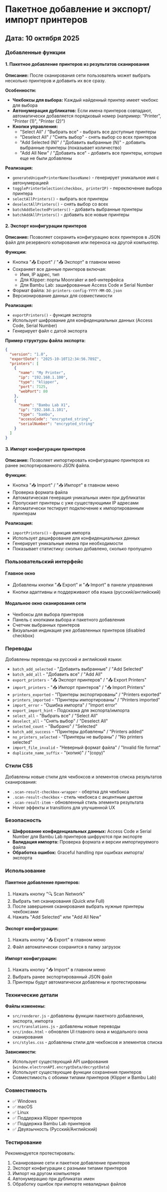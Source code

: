 # Пакетное добавление и экспорт/импорт принтеров

## Дата: 10 октября 2025

### Добавленные функции

#### 1. Пакетное добавление принтеров из результатов сканирования

**Описание:**
После сканирования сети пользователь может выбрать несколько принтеров и добавить их все сразу.

**Особенности:**
- **Чекбоксы для выбора:** Каждый найденный принтер имеет чекбокс для выбора
- **Автонумерация дубликатов:** Если имена принтеров совпадают, автоматически добавляется порядковый номер (например: "Printer", "Printer (1)", "Printer (2)")
- **Кнопки управления:**
  - "Select All" / "Выбрать все" - выбрать все доступные принтеры
  - "Deselect All" / "Снять выбор" - снять выбор со всех принтеров
  - "Add Selected (N)" / "Добавить выбранные (N)" - добавить выбранные принтеры (показывает количество)
  - "Add All New" / "Добавить все" - добавить все принтеры, которые еще не были добавлены

**Реализация:**
- `generateUniquePrinterName(baseName)` - генерирует уникальное имя с автонумерацией
- `togglePrinterSelection(checkbox, printerIP)` - переключение выбора принтера
- `selectAllPrinters()` - выбрать все принтеры
- `deselectAllPrinters()` - снять выбор со всех
- `batchAddSelectedPrinters()` - добавить выбранные принтеры
- `batchAddAllPrinters()` - добавить все новые принтеры

#### 2. Экспорт конфигурации принтеров

**Описание:**
Позволяет сохранить конфигурацию всех принтеров в JSON файл для резервного копирования или переноса на другой компьютер.

**Функции:**
- Кнопка "📤 Export" / "📤 Экспорт" в главном меню
- Сохраняет все данные принтеров включая:
  - Имя, IP адрес, тип
  - Для Klipper: порты Moonraker и веб-интерфейса
  - Для Bambu Lab: зашифрованные Access Code и Serial Number
- Формат файла: `3d-printers-config-YYYY-MM-DD.json`
- Версионирование данных для совместимости

**Реализация:**
- `exportPrinters()` - функция экспорта
- Использует шифрование для конфиденциальных данных (Access Code, Serial Number)
- Генерирует файл с датой экспорта

**Пример структуры файла экспорта:**
```json
{
  "version": "1.0",
  "exportDate": "2025-10-10T12:34:56.789Z",
  "printers": [
    {
      "name": "My Printer",
      "ip": "192.168.1.100",
      "type": "klipper",
      "port": 7125,
      "webPort": 80
    },
    {
      "name": "Bambu Lab X1",
      "ip": "192.168.1.101",
      "type": "bambu",
      "accessCode": "encrypted_string",
      "serialNumber": "encrypted_string"
    }
  ]
}
```

#### 3. Импорт конфигурации принтеров

**Описание:**
Позволяет импортировать конфигурацию принтеров из ранее экспортированного JSON файла.

**Функции:**
- Кнопка "📥 Import" / "📥 Импорт" в главном меню
- Проверка формата файла
- Автоматическая генерация уникальных имен при дубликатах
- Пропускает принтеры с уже существующими IP адресами
- Автоматически тестирует подключение к импортированным принтерам

**Реализация:**
- `importPrinters()` - функция импорта
- Использует дешифрование для конфиденциальных данных
- Генерирует уникальные имена при необходимости
- Показывает статистику: сколько добавлено, сколько пропущено

### Пользовательский интерфейс

#### Главное окно
- Добавлены кнопки "📤 Export" и "📥 Import" в панели управления
- Кнопки адаптивны и поддерживают оба языка (русский/английский)

#### Модальное окно сканирования сети
- Чекбоксы для выбора принтеров
- Панель с кнопками выбора и пакетного добавления
- Счетчик выбранных принтеров
- Визуальная индикация уже добавленных принтеров (disabled checkbox)

### Переводы

Добавлены переводы на русский и английский языки:
- `batch_add_selected` - "Добавить выбранные" / "Add Selected"
- `batch_add_all` - "Добавить все" / "Add All"
- `export_printers` - "📤 Экспорт принтеров" / "📤 Export Printers"
- `import_printers` - "📥 Импорт принтеров" / "📥 Import Printers"
- `printers_exported` - "Принтеры экспортированы" / "Printers exported"
- `printers_imported` - "Принтеры импортированы" / "Printers imported"
- `import_error` - "Ошибка импорта" / "Import error"
- `export_import_hint` - Подсказка для экспорта/импорта
- `select_all` - "Выбрать все" / "Select All"
- `deselect_all` - "Снять выбор" / "Deselect All"
- `selected_count` - "Выбрано" / "Selected"
- `batch_add_success` - "Принтеры добавлены" / "Printers added"
- `no_printers_selected` - "Принтеры не выбраны" / "No printers selected"
- `import_file_invalid` - "Неверный формат файла" / "Invalid file format"
- `duplicate_name_suffix` - "(копия)" / "(copy)"

### Стили CSS

Добавлены новые стили для чекбоксов и элементов списка результатов сканирования:
- `.scan-result-checkbox-wrapper` - обертка для чекбокса
- `.scan-result-checkbox` - стиль чекбокса с акцентным цветом
- `.scan-result-item` - обновленный стиль элемента результата
- Hover эффекты и transitions для улучшенной UX

### Безопасность

- **Шифрование конфиденциальных данных:** Access Code и Serial Number для Bambu Lab принтеров шифруются при экспорте
- **Валидация импорта:** Проверка формата и версии импортируемого файла
- **Обработка ошибок:** Graceful handling при ошибках импорта/экспорта

### Использование

#### Пакетное добавление принтеров:
1. Нажать кнопку "🔍 Scan Network"
2. Выбрать тип сканирования (Quick или Full)
3. После завершения сканирования выбрать нужные принтеры чекбоксами
4. Нажать "Add Selected" или "Add All New"

#### Экспорт конфигурации:
1. Нажать кнопку "📤 Export" в главном меню
2. Файл автоматически сохранится в папку загрузок

#### Импорт конфигурации:
1. Нажать кнопку "📥 Import" в главном меню
2. Выбрать ранее экспортированный JSON файл
3. Принтеры будут автоматически добавлены и протестированы

### Технические детали

**Файлы изменены:**
- `src/renderer.js` - добавлены функции пакетного добавления, экспорта, импорта
- `src/translations.js` - добавлены новые переводы
- `src/index.html` - обновлен UI главного окна и модального окна сканирования
- `src/styles.css` - добавлены стили для чекбоксов и элементов списка

**Зависимости:**
- Использует существующий API шифрования (`window.electronAPI.encryptData/decryptData`)
- Использует существующие функции сохранения принтеров
- Совместимость с обоими типами принтеров (Klipper и Bambu Lab)

### Совместимость

- ✅ Windows
- ✅ macOS
- ✅ Linux
- ✅ Поддержка Klipper принтеров
- ✅ Поддержка Bambu Lab принтеров
- ✅ Двуязычность (Русский/Английский)

### Тестирование

Рекомендуется протестировать:
1. Сканирование сети и пакетное добавление принтеров
2. Экспорт конфигурации с разными типами принтеров
3. Импорт на другом компьютере
4. Автонумерацию при дубликатах имен
5. Обработку ошибок при импорте невалидных файлов


